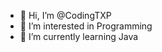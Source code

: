 - 👋 Hi, I’m @CodingTXP
- 👀 I’m interested in Programming
- 🌱 I’m currently learning Java

<!---
CodingTXP/CodingTXP is a ✨ special ✨ repository because its `README.md` (this file) appears on your GitHub profile.
You can click the Preview link to take a look at your changes.
--->
